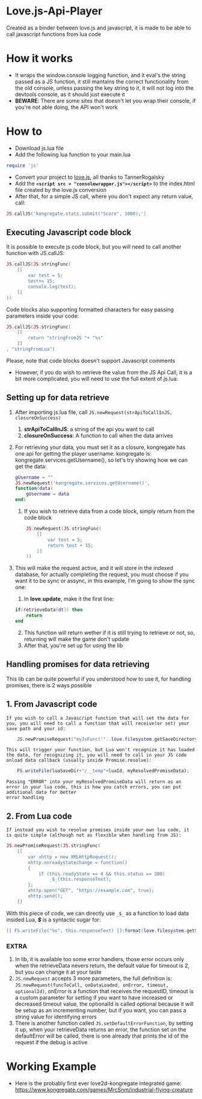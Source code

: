 # Love.js-Api-Player
Created as a binder between love.js and javascript, it is made to be able to call javascript functions from lua code

# How it works
- It wraps the window.console logging function, and it eval's the string passed as a JS function, it still mantains the correct functionality from the old console, unless passing the key string to it, it will not log into the devtools console, as it should just execute it
- **BEWARE**: There are some sites that doesn't let you wrap their console, if you're not able doing, the API won't work

# How to
- Download js.lua file
- Add the following lua function to your main.lua
```lua
require 'js'
```
- Convert your project to [love.js](https://github.com/TannerRogalsky/love.js), all thanks to TannerRogalsky
- Add the **`<script src = "consolewrapper.js"></script>`** to the index.html file created by the love.js conversion
- After that, for a simple JS call, where you don't expect any return value, call:
```lua
JS.callJS('kongregate.stats.submit("Score", 1000);')
```

## Executing Javascript code block
It is possible to execute js code block, but you will need to call another function with JS.callJS:
```lua
JS.callJS(JS.stringFunc(
    [[
        var test = 5;
        test+= 15;
        console.log(test);
    ]]
))
```
Code blocks also supporting formatted characters for easy passing parameters inside your code:
```lua
JS.callJS(JS.stringFunc(
    [[
        return "stringFromJS "+ "%s"
    ]]
, "stringFromLua")
```
Please, note that code blocks doesn't support Javascript comments

- However, if you do wish to retrieve the value from the JS Api Call, it is a bit more complicated, you will need to use the full extent of js.lua:

## Setting up for data retrieve

1. After importing js.lua file, call `JS.newRequest(strApiToCallInJS, closureOnSuccess)`
    1. **strApiToCallInJS**: a string of the api you want to call
    2. **closureOnSuccess**: A function to call when the data arrives
2. For retrieving your data, you must set it as a closure, kongregate has one api for getting the player username: kongregate is: kongregate.services.getUsername(), so let's try showing how we can get the data:
    ```lua
    gUsername = ""
    JS.newRequest('kongregate.services.getUsername()', 
    function(data)
        gUsername = data
    end)
    ```
    1. If you wish to retrieve data from a code block, simply return from the code block
    ```lua
        JS.newRequest(JS.stringFunc(
            [[
                var test = 5;
                return test + 15;
            ]]
        ))
    ```

3. This will make the request active, and it will store in the indexed database, for actually completing the request, you must choose if you want it to be sync or assync, in this example, I'm going to show the sync one:
    1. In **love.update**, make it the first line:
    ```lua
    if(retrieveData(dt)) then
        return
    end
    ```
    2. This function will return wether if it is still trying to retrieve or not, so, returning will make the game don't update
    3. After that, you're set up for using the lib

## Handling promises for data retrieving
This lib can be quite powerful if you understood how to use it, for handling promises, there is 2 ways possible
## 1. From Javascript code
    If you wish to call a Javascript function that will set the data for you, you will need to call a function that will receive(or set) your save path and your id: 
```lua
    JS.newPromiseRequest("myJsFunc('"..love.filesystem.getSaveDirectory().."', '"..myLuaId.."');", onDataLoaded, onError, timeout, myLuaId)
```
    This will trigger your function, but Lua won't recognize it has loaded the data, for recognizing it, you will need to call in your JS code onload data callback (usually inside Promise.resolve):
```js
    FS.writeFile(luaSaveDir+"/__temp"+luaId, myResolvedPromiseData);
```
    Passing "ERROR" into your myResolvedPromiseData will return as an error in your lua code, this is how you catch errors, you can put additional data for better
    error handling
## 2. From Lua code
    If instead you wish to resolve promises inside your own lua code, it is quite simple (although not as flexible when handling from JS):
```lua
JS.newPromiseRequest(JS.stringFunc(
    [[
        var xhttp = new XMLHttpRequest();
        xhttp.onreadystatechange = function()
        {    
            if (this.readyState == 4 && this.status == 200)
                _$_(this.responseText);
        };
        xhttp.open("GET", "https://example.com", true);
        xhttp.send();
    ]]
```
With this piece of code, we can directly use `_$_` as a function to load data insided Lua, **_$_** is a syntactic sugar for:
```lua
[[ FS.writeFile("%s", this.responseText) ]]:format(love.filesystem.getSaveDirectory().."/__temp"..promiseRequestId)
```

### EXTRA
1. In lib, it is available too some error handlers, those error occurs only when the retrieveData nevers return, the default value for timeout is 2, but you can change it at your taste
2. `JS.newRequest` accepts 3 more parameters, the full definition is: `JS.newRequest(funcToCall, onDataLoaded, onError, timeout, optionalId)`, onError is a function that receives the requestID, timeout is a custom parameter for setting if you want to have increased or decreased timeout value, the optionalId is called optional because it will be setup as an incrementing number, but if you want, you can pass a string value for identifying errors
3. There is another function called `JS.setDefaultErrorFunction`, by setting it up, when your retrieveData returns an error, the function set on the defaultError will be called, there is one already that prints the id of the request if the debug is active


# Working Example
- Here is the probably first ever love2d-kongregate integrated game: https://www.kongregate.com/games/MrcSnm/industrial-flying-creature
